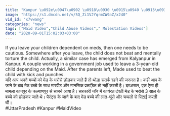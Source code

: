 ```yaml
---
title: "Kanpur \u092e\u0947\u0902 \u0918\u0930 \u0915\u0940 \u0915\u093e\u092e\u0935\u093e\u0932\u0940 \u0928\u0947 \u092e\u093e\u0938\u0942\u092e \u092c\u091a\u094d\u091a\u0947 \u0915\u094b \u0932\u093e\u0924-\u0918\u0942\u0938\u094b\u0902 \u0914\u0930 \u091a\u092a\u094d\u092a\u0932 \u0938\u0947 \u092a\u0940\u091f\u093e, \u0926\u0947\u0916\u093f\u090f Video \u0935\u0928\u0907\u0902\u0921\u093f\u092f\u093e \u0939\u093f\u0902\u0926\u0940"
image: "https://s1.dmcdn.net/v/SQ_Zi1VJYqrmZW9aZ/x240"
vid_id: "x7vwang"
categories: "news"
tags: ["Maid Video","Child Abuse Videos"," Molestation Videos"]
date: "2020-09-01T15:02:03+03:00"
---
```

If you leave your children dependent on meds, then one needs to be cautious. Somewhere after you leave, the child does not beat and mentally torture the child. Actually, a similar case has emerged from Kalyanpur in Kanpur. A couple working in a government job used to leave a 3-year-old child depending on the Maid. After the parents left, Made used to beat the child with kick and punches.    <br>यदि आप अपने बच्चों को मेड के भरोसे छोड़कर जाते हैं तो थोड़ा सतर्क रहने की जरूरत है। कहीं आप के जाने के बाद मेड बच्चे के साथ मारपीट और मानसिक प्रताड़ित तो नहीं करती है। दरअसल, एक ऐसा ही मामला कानपुर के कल्याणपुर से सामने आया है। सरकारी जॉब में कार्यरत दंपती मेड के भरोसे 3 साल के बच्चे को छोड़कर जाते थे। पैरंट्स के जाने के बाद मेड बच्चे की लात-घूंसे और चप्पलों से पिटाई करती थी।    <br>#UttarPradesh #Kanpur #MaidVideo
